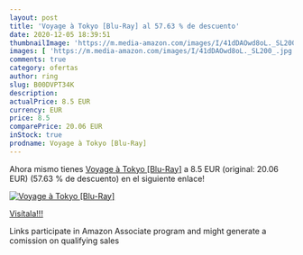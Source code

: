 ```yaml
---
layout: post
title: 'Voyage à Tokyo [Blu-Ray] al 57.63 % de descuento'
date: 2020-12-05 18:39:51
thumbnailImage: 'https://m.media-amazon.com/images/I/41dDAOwd8oL._SL200_.jpg'
images: [ 'https://m.media-amazon.com/images/I/41dDAOwd8oL._SL200_.jpg' ]
comments: true
category: ofertas
author: ring
slug: B00DVPT34K
description:
actualPrice: 8.5 EUR
currency: EUR
price: 8.5
comparePrice: 20.06 EUR
inStock: true
prodname: Voyage à Tokyo [Blu-Ray]
---
```


Ahora mismo tienes [Voyage à Tokyo [Blu-Ray]](https://www.amazon.fr/dp/B00DVPT34K/?tag=tolees0d-21) a 8.5 EUR (original: 20.06 EUR) (57.63 %  de descuento) en el siguiente enlace!

[![Voyage à Tokyo [Blu-Ray]](https://m.media-amazon.com/images/I/41dDAOwd8oL._SL200_.jpg)](https://www.amazon.fr/dp/B00DVPT34K/?tag=tolees0d-21)

[Visítala!!!](https://www.amazon.fr/dp/B00DVPT34K/?tag=tolees0d-21)

Links participate in Amazon Associate program and might generate a comission on qualifying sales
